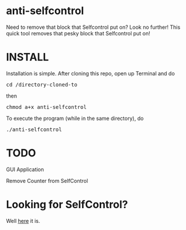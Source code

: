 anti-selfcontrol
================

Need to remove that block that Selfcontrol put on? Look no further! This quick tool removes that pesky block that Selfcontrol put on!

INSTALL
===============
Installation is simple. After cloning this repo, open up Terminal and do
<pre>cd /directory-cloned-to</pre>
then
<pre>chmod a+x anti-selfcontrol</pre>
To execute the program (while in the same directory), do
<pre>./anti-selfcontrol</pre>

TODO
================
GUI Application

Remove Counter from SelfControl

Looking for SelfControl?
================
Well <a href='https://github.com/slambert/selfcontrol/'>here</a> it is.
